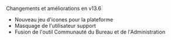 Changements et améliorations en v13.6

- Nouveau jeu d'icones pour la plateforme
- Masquage de l'utilisateur support
- Fusion de l'outil Communauté du Bureau et de l'Administration
